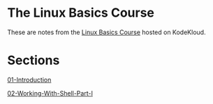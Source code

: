 # The Linux Basics Course

These are notes from the [Linux Basics Course](https://kodekloud.com/p/the-linux-basics-course) hosted on KodeKloud.

# Sections

[01-Introduction](docs/01-Introduction)

[02-Working-With-Shell-Part-I](docs/02-Working-With-Shell-Part-I)
